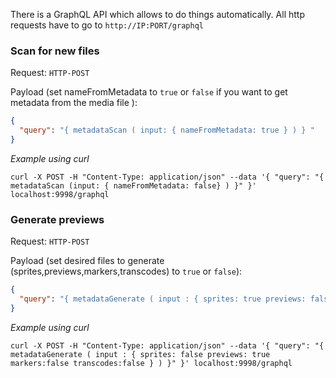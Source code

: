 There is a GraphQL API which allows to do things automatically.
All http requests have to go to ``http://IP:PORT/graphql``


### Scan for new files
Request: `HTTP-POST`

Payload (set nameFromMetadata to ```true``` or ```false``` if you want to get metadata from the media file ):
```json
{
  "query": "{ metadataScan ( input: { nameFromMetadata: true } ) } "
}
```
_Example using curl_

`curl -X POST -H "Content-Type: application/json" --data '{ "query": "{ metadataScan (input: { nameFromMetadata: false} ) }" }' localhost:9998/graphql`

### Generate previews

Request: `HTTP-POST`

Payload (set desired files to generate (sprites,previews,markers,transcodes) to ```true``` or ```false```):
```json
{
  "query": "{ metadataGenerate ( input : { sprites: true previews: false markers:false transcodes:false } ) }" 
}
```
_Example using curl_

`curl -X POST -H "Content-Type: application/json" --data '{ "query": "{ metadataGenerate ( input : { sprites: false previews: true markers:false transcodes:false } ) }" }' localhost:9998/graphql`
